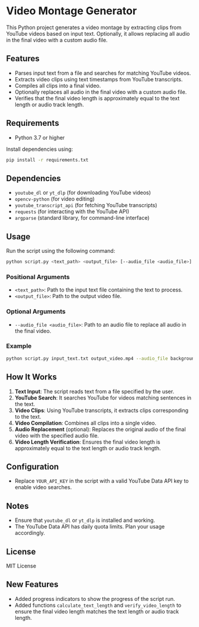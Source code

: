# Video Montage Generator

This Python project generates a video montage by extracting clips from YouTube videos based on input text. Optionally, it allows replacing all audio in the final video with a custom audio file.

## Features
- Parses input text from a file and searches for matching YouTube videos.
- Extracts video clips using text timestamps from YouTube transcripts.
- Compiles all clips into a final video.
- Optionally replaces all audio in the final video with a custom audio file.
- Verifies that the final video length is approximately equal to the text length or audio track length.

## Requirements
- Python 3.7 or higher

Install dependencies using:
```bash
pip install -r requirements.txt
```

## Dependencies
- `youtube_dl` or `yt_dlp` (for downloading YouTube videos)
- `opencv-python` (for video editing)
- `youtube_transcript_api` (for fetching YouTube transcripts)
- `requests` (for interacting with the YouTube API)
- `argparse` (standard library, for command-line interface)

## Usage
Run the script using the following command:

```bash
python script.py <text_path> <output_file> [--audio_file <audio_file>]
```

### Positional Arguments
- `<text_path>`: Path to the input text file containing the text to process.
- `<output_file>`: Path to the output video file.

### Optional Arguments
- `--audio_file <audio_file>`: Path to an audio file to replace all audio in the final video.

### Example
```bash
python script.py input_text.txt output_video.mp4 --audio_file background_audio.mp3
```

## How It Works
1. **Text Input**: The script reads text from a file specified by the user.
2. **YouTube Search**: It searches YouTube for videos matching sentences in the text.
3. **Video Clips**: Using YouTube transcripts, it extracts clips corresponding to the text.
4. **Video Compilation**: Combines all clips into a single video.
5. **Audio Replacement** (optional): Replaces the original audio of the final video with the specified audio file.
6. **Video Length Verification**: Ensures the final video length is approximately equal to the text length or audio track length.

## Configuration
- Replace `YOUR_API_KEY` in the script with a valid YouTube Data API key to enable video searches.

## Notes
- Ensure that `youtube_dl` or `yt_dlp` is installed and working.
- The YouTube Data API has daily quota limits. Plan your usage accordingly.

## License
MIT License

## New Features
- Added progress indicators to show the progress of the script run.
- Added functions `calculate_text_length` and `verify_video_length` to ensure the final video length matches the text length or audio track length.
